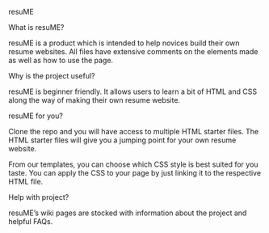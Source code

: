 resuME


What is resuME?

resuME is a product which is intended to help novices build their own resume websites. All files have extensive comments on the elements made as well as how to use the page. 

Why is the project useful?

resuME is beginner friendly. It allows users to learn a bit of HTML and CSS along the way of making their own resume website. 


resuME for you?

Clone the repo and you will have access to multiple HTML starter files. The HTML starter files will give you a jumping point for your own resume website. 

From our templates, you can choose which CSS style is best suited for you taste. You can apply the CSS to your page by just linking it to the respective HTML file. 

Help with project?

resuME’s wiki pages are stocked with information about the project and helpful FAQs. 

